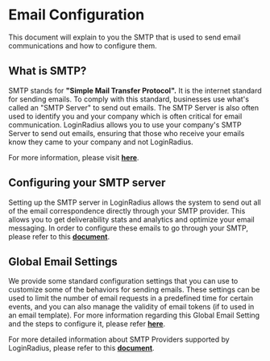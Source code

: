 # Email Configuration

This document will explain to you the SMTP that is used to send email communications and how to configure them.

## What is SMTP?

SMTP stands for **"Simple Mail Transfer Protocol".** It is the internet standard for sending emails. To comply with this standard, businesses use what's called an "SMTP Server" to send out emails. The SMTP Server is also often used to identify you and your company which is often critical for email communication. LoginRadius allows you to use your company's SMTP Server to send out emails, ensuring that those who receive your emails know they came to your company and not LoginRadius.

For more information, please visit [**here**](/authentication/concepts/email-communications/).


## Configuring your SMTP server

Setting up the SMTP server in LoginRadius allows the system to send out all of the email correspondence directly through your SMTP provider. This allows you to get deliverability stats and analytics and optimize your email messaging. In order to configure these emails to go through your SMTP, please refer to this [**document**](/authentication/concepts/email-communications/#partsmtpconfiguration1).


## Global Email Settings

We provide some standard configuration settings that you can use to customize some of the behaviors for sending emails. These settings can be used to limit the number of email requests in a predefined time for certain events, and you can also manage the validity of email tokens (if to used in an email template). For more information regarding this Global Email Setting and the steps to configure it, please refer [**here**](/authentication/concepts/email-communications/#partglobalemailsettings4).


For more detailed information about SMTP Providers supported by LoginRadius, please refer to this [**document**](/api/v2/admin-console/platform-configuration/communication-configuration/email/providers/sendgrid/).
